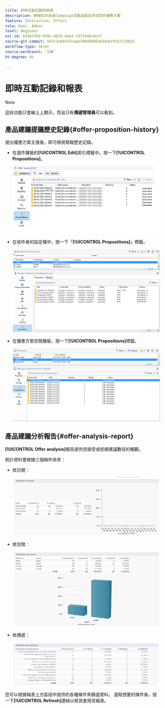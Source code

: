 ```yaml
---
title: 即時互動記錄和報表
description: 瞭解如何透過Campaign互動追蹤及評估您的優惠方案
feature: Interaction, Offers
role: User, Admin
level: Beginner
exl-id: 83947f69-9f8e-4829-9a64-fd734d0cde37
source-git-commit: 567c2e84433caab708ddb9026dda6f9cb717d032
workflow-type: tm+mt
source-wordcount: '136'
ht-degree: 4%

---
```


# 即時互動記錄和報表

>[!NOTE]
>
>這些功能只會線上上顯示，而且只有&#x200B;**傳遞管理員**&#x200B;可以看到。

## 產品建議提議歷史記錄{#offer-proposition-history}

提出優惠方案主張後，即可檢視簡報歷史記錄。

* 在選件層級的&#x200B;**[!UICONTROL Edit]**&#x200B;索引標籤中，按一下&#x200B;**[!UICONTROL Propositions]**。

  ![](assets/offer_followup_006.png)

* 在收件者的設定檔中，按一下「**[!UICONTROL Propositions]**」標籤。

  ![](assets/offer_followup_002.png)

* 在優惠方案空間層級，按一下&#x200B;**[!UICONTROL Propositions]**&#x200B;標籤。

  ![](assets/offer_space_prop_001_b.png)

## 產品建議分析報告{#offer-analysis-report}

**[!UICONTROL Offer analysis]**&#x200B;報告提供您接受或拒絕建議數目的概觀。

統計資料會根據三個條件排序：

* 依日期：

  ![](assets/offer_report_perdate.png)

* 依空間：

  ![](assets/offer_report_perspaces.png)

* 依傳遞：

  ![](assets/offer_report_perdeliveries.png)

您可以根據報表上方區段中提供的各種條件來篩選資料。 選取想要的條件後，按一下&#x200B;**[!UICONTROL Refresh]**&#x200B;連結以將其套用至報表。
